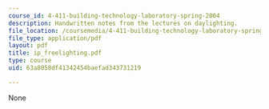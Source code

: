 ```yaml
---
course_id: 4-411-building-technology-laboratory-spring-2004
description: Handwritten notes from the lectures on daylighting.
file_location: /coursemedia/4-411-building-technology-laboratory-spring-2004/63a8058df41342454baefad343731219_ip_freelighting.pdf
file_type: application/pdf
layout: pdf
title: ip_freelighting.pdf
type: course
uid: 63a8058df41342454baefad343731219

---
```

None